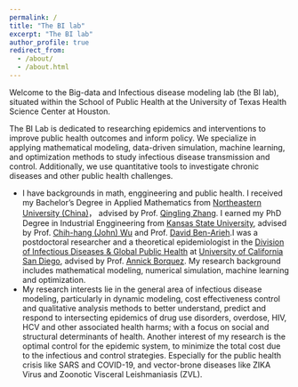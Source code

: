 ```yaml
---
permalink: /
title: "The BI lab"
excerpt: "The BI lab"
author_profile: true
redirect_from: 
  - /about/
  - /about.html
---
```

Welcome to the Big-data and Infectious disease modeling lab (the BI lab), situated within the School of Public Health at the University of Texas Health Science Center at Houston.

The BI Lab is dedicated to researching epidemics and interventions to improve public health outcomes and inform policy. We specialize in applying mathematical modeling, data-driven simulation, machine learning, and optimization methods to study infectious disease transmission and control. Additionally, we use quantitative tools to investigate chronic diseases and other public health challenges.

* I have backgrounds in math, enggineering and public health. I received my Bachelor’s Degree in Applied Mathematics from [Northeastern University (China)](http://english.neu.edu.cn/)， advised by Prof. [Qingling Zhang](http://faculty.neu.edu.cn/qlzhang/). I earned my PhD Degree in Industrial Enggineering from [Kansas State University](https://www.k-state.edu/), advised by Prof. [Chih-hang (John) Wu](https://www.imse.ksu.edu/people/faculty/wu/) and Prof. [David Ben-Arieh](https://www.imse.ksu.edu/people/faculty/arieh/).I was a postdoctoral researcher and a theoretical epidemiologist in the [Division of Infectious Diseases & Global Public Health](https://medschool.ucsd.edu/som/medicine/divisions/idgph/Pages/default.aspx) at [ University of California San Diego](https://ucsd.edu/), advised by Prof. [Annick Borquez](https://profiles.ucsd.edu/annick.borquez#narrative). My research background includes mathematical modeling, numerical simulation, machine learning and optimization.
* My research interests lie in the general area of infectious disease modeling, particularly in dynamic modeling, cost effectiveness control and qualitative analysis methods to better understand, predict and respond to intersecting epidemics of drug use disorders, overdose, HIV, HCV and other associated health harms; with a focus on social and structural determinants of health. Another interest of my research is the optimal control for the epidemic system, to minimize the total cost due to the infectious and control strategies. Especially for the public health crisis like SARS and COVID-19, and vector-brone diseases like ZIKA Virus and Zoonotic Visceral Leishmaniasis (ZVL).
